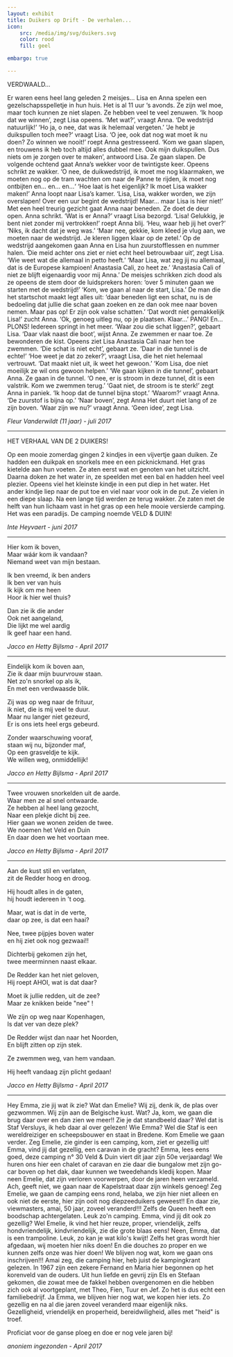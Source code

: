 ```yaml
---
layout: exhibit
title: Duikers op Drift - De verhalen...
icon: 
    src: /media/img/svg/duikers.svg
    color: rood
    fill: geel

embargo: true

---
```


VERDWAALD...

Er waren eens heel lang geleden 2 meisjes… Lisa en Anna spelen een gezelschapsspelletje in hun huis. Het is al 11 uur ‘s avonds. Ze zijn wel moe, maar toch kunnen ze niet slapen. Ze hebben veel te veel zenuwen. ‘Ik hoop dat we winnen’, zegt Lisa opeens. ‘Met wat?’, vraagt Anna. ‘De wedstrijd natuurlijk!’ ‘Ho ja, o nee, dat was ik helemaal vergeten.’ ‘Je hebt je duikspullen toch mee?’ vraagt Lisa. ‘O jee, ook dat nog wat moet ik nu doen? Zo winnen we nooit!’ roept Anna gestresseerd. ‘Kom we gaan slapen, en trouwens ik heb toch altijd alles dubbel mee. Ook mijn duikspullen. Dus niets om je zorgen over te maken’, antwoord Lisa. Ze gaan slapen. De volgende ochtend gaat Anna’s wekker voor de twintigste keer. Opeens schrikt ze wakker. ‘O nee, de duikwedstrijd, ik moet me nog klaarmaken, we moeten nog op de tram wachten om naar de Panne te rijden, ik moet nog ontbijten en… en… en...‘ ‘Hoe laat is het eigenlijk? Ik moet Lisa wakker maken!’ Anna loopt naar Lisa’s kamer. ‘Lisa, Lisa, wakker worden, we zijn overslapen! Over een uur begint de wedstrijd! Maar… maar Lisa is hier niet!’ Met een heel treurig gezicht gaat Anna naar beneden. Ze doet de deur open. Anna schrikt. ‘Wat is er Anna?’ vraagt Lisa bezorgd. ‘Lisa! Gelukkig, je bent niet zonder mij vertrokken!’ roept Anna blij. ‘Heu, waar heb jij het over?’ ‘Niks, ik dacht dat je weg was.’ ‘Maar nee, gekkie, kom kleed je vlug aan, we moeten naar de wedstrijd. Je kleren liggen klaar op de zetel.’ Op de wedstrijd aangekomen gaan Anna en Lisa hun zuurstofflessen en nummer halen. ‘Die meid achter ons ziet er niet echt heel betrouwbaar uit’, zegt Lisa. ‘Wie weet wat die allemaal in petto heeft.’ ‘Maar Lisa, wat zeg jij nu allemaal, dat is de Europese kampioen! Anastasia Cali, zo heet ze.’ ‘Anastasia Cali of niet ze blijft eigenaardig voor mij Anna.’ De meisjes schrikken zich dood als ze opeens de stem door de luidsprekers horen: ‘over 5 minuten gaan we starten met de wedstrijd!’ ‘Kom, we gaan al naar de start, Lisa.’ De man die het startschot maakt legt alles uit: ‘daar beneden ligt een schat, nu is de bedoeling dat jullie die schat gaan zoeken en ze dan ook mee naar boven nemen. Maar pas op! Er zijn ook valse schatten.’ ‘Dat wordt niet gemakkelijk Lisa!’ zucht Anna. ‘Ok, genoeg uitleg nu, op je plaatsen. Klaar…’ PANG! En… PLONS! Iedereen springt in het meer. ‘Waar zou die schat liggen?’, gebaart Lisa. ‘Daar vlak naast die boot’, wijst Anna. Ze zwemmen er naar toe. Ze bewonderen de kist. Opeens ziet Lisa Anastasia Cali naar hen toe zwemmen. ‘Die schat is niet echt’, gebaart ze. ‘Daar in die tunnel is de echte!’ ‘Hoe weet je dat zo zeker?’, vraagt Lisa, die het niet helemaal vertrouwt. ‘Dat maakt niet uit, ik weet het gewoon.’ ‘Kom Lisa, doe niet moeilijk ze wil ons gewoon helpen.’ ‘We gaan kijken in die tunnel’, gebaart Anna. Ze gaan in de tunnel. ‘O nee, er is stroom in deze tunnel, dit is een valstrik. Kom we zwemmen terug.’ ‘Gaat niet, de stroom is te sterk!’ zegt Anna in paniek. ‘Ik hoop dat de tunnel bijna stopt.’ ‘Waarom?’ vraagt Anna. ‘De zuurstof is bijna op.’ ‘Naar boven’, zegt Anna Het duurt niet lang of ze zijn boven. ‘Waar zijn we nu?’ vraagt Anna. ‘Geen idee’, zegt Lisa. 

*Fleur Vanderwildt (11 jaar) - juli 2017*


___

HET VERHAAL VAN DE 2 DUIKERS!

Op een mooie zomerdag gingen 2 kindjes in een vijvertje gaan duiken. Ze hadden een duikpak en snorkels mee en een picknickmand. Het gras kietelde aan hun voeten. Ze aten eerst wat en genoten van het uitzicht. Daarna doken ze het water in, ze speelden met een bal en hadden heel veel plezier. Opeens viel het kleinste kindje in een put diep in het water. Het ander kindje liep naar de put toe en viel naar voor ook in de put. Ze vielen in een diepe slaap. Na een lange tijd werden ze terug wakker. Ze zaten met de helft van hun lichaam vast in het gras op een hele mooie versierde camping. Het was een paradijs. De camping noemde VELD & DUIN!

*Inte Heyvaert - juni 2017*

___

Hier kom ik boven,  
Maar wáár kom ik vandaan?  
Niemand weet van mijn bestaan.  

Ik ben vreemd, ik ben anders  
Ik ben ver van huis  
Ik kijk om me heen  
Hoor ik hier wel thuis?  

Dan zie ik die ander  
Ook net aangeland,  
Die lijkt me wel aardig  
Ik geef haar een hand.  

*Jacco en Hetty Bijlsma - April 2017*

___

Eindelijk kom ik boven aan,  
Zie ik daar mijn buurvrouw staan.  
Net zo'n snorkel op als ik,  
En met een verdwaasde blik.  

Zij was op weg naar de frituur,   
ik niet, die is mij veel te duur.  
Maar nu langer niet gezeurd,  
Er is ons iets heel ergs gebeurd.  

Zonder waarschuwing vooraf,  
staan wij nu, bijzonder maf,  
Op een grasveldje te kijk.  
We willen weg, onmiddellijk!  

*Jacco en Hetty Bijlsma - April 2017*

___

Twee vrouwen snorkelden uit de aarde.  
Waar men ze al snel ontwaarde.  
Ze hebben al heel lang gezocht,  
Naar een plekje dicht bij zee.  
Hier gaan we wonen zeiden de twee.  
We noemen het Veld en Duin  
En daar doen we het voortaan mee.  

*Jacco en Hetty Bijlsma - April 2017*

___

Aan de kust stil en verlaten,  
zit de Redder hoog en droog.  

Hij houdt alles in de gaten,  
hij houdt iedereen in 't oog.  

Maar, wat is dat in de verte,  
daar op zee, is dat een haai?  

Nee, twee pijpjes boven water  
en hij ziet ook nog gezwaai!!  

Dichterbij gekomen zijn het,  
twee meerminnen naast elkaar.  

De Redder kan het niet geloven,  
Hij roept AHOI, wat is dat daar?  

Moet ik jullie redden, uit de zee?  
Maar ze knikken beide  "nee" !  

We zijn op weg naar Kopenhagen,  
Is dat ver van deze plek?  

De Redder wijst dan naar het Noorden,  
En blijft zitten op zijn stek.  

Ze zwemmen weg, van hem vandaan.  

Hij heeft vandaag zijn plicht gedaan!  


*Jacco en Hetty Bijlsma - April 2017*

___

Hey Emma, zie jij wat ik zie? Wat dan Emelie? Wij zij, denk ik, de plas over gezwommen. Wij zijn aan de Belgische kust. Wat? Ja, kom, we gaan die brug daar over en dan zien we meer!! Zie je dat standbeeld daar? Wel dat is Staf Versluys, ik heb daar al over gelezen! Wie Emma? Wel die Staf is een wereldreiziger en scheepsbouwer en staat in Bredene. Kom Emelie we gaan verder. Zeg Emelie, zie ginder is een camping, kom, ziet er gezellig uit! Emma, vind jij dat gezellig, een caravan in de gracht? Emma, lees eens goed, deze camping n° 30 Veld & Duin viert dit jaar zijn 50e verjaardag! We huren ons hier een chalet of caravan en zie daar die bungalow met zijn go-car boven op het dak, daar kunnen we tweedehands kledij kopen. Maar neen Emelie, dat zijn verloren voorwerpen, door de jaren heen verzameld. Ach, geeft niet, we gaan naar de Kapelstraat daar zijn winkels genoeg! Zeg Emelie, we gaan de camping eens rond, helaba, we zijn hier niet alleen en ook niet de eerste, hier zijn ooit nog diepzeeduikers geweest!! En daar zie, viewmasters, amai, 50 jaar, zoveel veranderd!!! Zelfs de Queen heeft een boodschap achtergelaten. Leuk zo'n camping. Emma, vind jij dit ook zo gezellig? Wel Emelie, ik vind het hier reuze, proper, vriendelijk, zelfs hondvriendelijk, kindvriendelijk, zie die grote blaas eens! Neen, Emma, dat is een trampoline. Leuk, zo kan je wat kilo's kwijt! Zelfs het gras wordt hier afgedaan, wij moeten hier niks doen! En die douches zo proper en we kunnen zelfs onze was hier doen! We blijven nog wat, kom we gaan ons inschrijven!!! Amai zeg, die camping hier, heb juist de kampingkrant gelezen. In 1967 zijn een zekere Fernand en Maria hier begonnen op het korenveld van de ouders. Uit hun liefde en gevrij zijn Els en Stefaan gekomen, die zowat mee de fakkel hebben overgenomen en die hebben zich ook al voortgeplant, met Theo, Fien, Tuur en Jef. Zo het is dus echt een familiebedrijf. Ja Emma, we blijven hier nog wat, we kopen hier iets. Zo gezellig en na al die jaren zoveel veranderd maar eigenlijk niks. Gezelligheid, vriendelijk en properheid, bereidwiligheid, alles met "heid" is troef.

Proficiat voor de ganse ploeg en doe er nog vele jaren bij! 

*anoniem ingezonden - April 2017*
